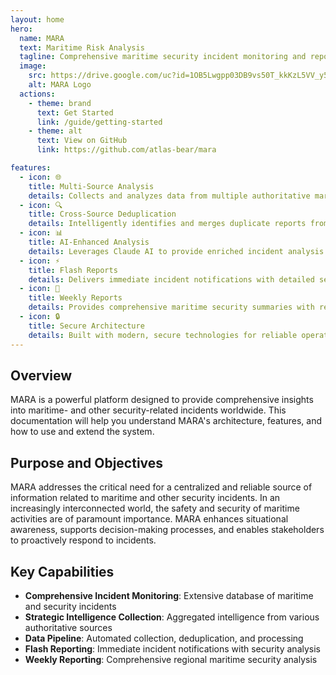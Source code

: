 ```yaml
---
layout: home
hero:
  name: MARA
  text: Maritime Risk Analysis
  tagline: Comprehensive maritime security incident monitoring and reporting
  image:
    src: https://drive.google.com/uc?id=1OB5Lwgpp03DB9vs50T_kkKzL5VV_y5Eo
    alt: MARA Logo
  actions:
    - theme: brand
      text: Get Started
      link: /guide/getting-started
    - theme: alt
      text: View on GitHub
      link: https://github.com/atlas-bear/mara

features:
  - icon: 🌐
    title: Multi-Source Analysis
    details: Collects and analyzes data from multiple authoritative maritime security sources
  - icon: 🔍
    title: Cross-Source Deduplication
    details: Intelligently identifies and merges duplicate reports from different sources
  - icon: 📊
    title: AI-Enhanced Analysis
    details: Leverages Claude AI to provide enriched incident analysis and recommendations
  - icon: ⚡
    title: Flash Reports
    details: Delivers immediate incident notifications with detailed security analysis
  - icon: 📅
    title: Weekly Reports
    details: Provides comprehensive maritime security summaries with regional analysis
  - icon: 🔒
    title: Secure Architecture
    details: Built with modern, secure technologies for reliable operation
---
```


## Overview

MARA is a powerful platform designed to provide comprehensive insights into maritime- and other security-related incidents worldwide. This documentation will help you understand MARA's architecture, features, and how to use and extend the system.

## Purpose and Objectives

MARA addresses the critical need for a centralized and reliable source of information related to maritime and other security incidents. In an increasingly interconnected world, the safety and security of maritime activities are of paramount importance. MARA enhances situational awareness, supports decision-making processes, and enables stakeholders to proactively respond to incidents.

## Key Capabilities

- **Comprehensive Incident Monitoring**: Extensive database of maritime and security incidents
- **Strategic Intelligence Collection**: Aggregated intelligence from various authoritative sources
- **Data Pipeline**: Automated collection, deduplication, and processing
- **Flash Reporting**: Immediate incident notifications with security analysis
- **Weekly Reporting**: Comprehensive regional maritime security analysis

